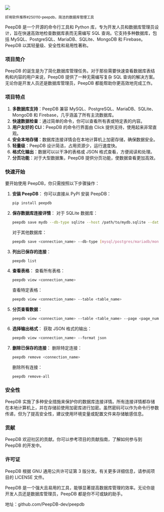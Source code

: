 <img src="/assets/image/250110-peepdb.png"/>

<small>好用软件推荐#250110-peepdb，简洁的数据库管理工具</small>

PeepDB 是一个开源的命令行工具和 Python 库，专为开发人员和数据库管理员设计，旨在快速高效地检查数据库表而无需编写 SQL 查询。它支持多种数据库，包括 MySQL、PostgreSQL、MariaDB、SQLite、MongoDB 和 Firebase。PeepDB 以其轻量级、安全性和易用性著称。

### 项目简介

PeepDB 的诞生是为了简化数据库管理任务。对于那些需要快速查看数据库表结构和内容的用户来说，PeepDB 提供了一种无需编写复杂 SQL 查询的解决方案。无论你是开发人员还是数据库管理员，PeepDB 都能帮助你更高效地完成工作。

### 项目特点

1. **多数据库支持**：PeepDB 兼容 MySQL、PostgreSQL、MariaDB、SQLite、MongoDB 和 Firebase，几乎涵盖了所有主流数据库。
2. **快速数据检查**：通过简单的命令，你可以查看所有表或特定表的内容。
3. **用户友好的 CLI**：PeepDB 的命令行界面由 Click 提供支持，使用起来非常直观。
4. **安全本地存储**：数据库连接详情会在本地计算机上加密存储，确保数据安全。
5. **轻量级**：PeepDB 设计简洁，占用资源少，运行速度快。
6. **格式化输出**：数据可以以干净的表格或 JSON 格式查看，方便阅读和处理。
7. **分页功能**：对于大型数据集，PeepDB 提供分页功能，使数据查看更加高效。

### 快速开始

要开始使用 PeepDB，你只需按照以下步骤操作：

1. **安装 PeepDB**：
   你可以直接从 PyPI 安装 PeepDB：
   ```bash
   pip install peepdb
   ```

2. **保存数据库连接详情**：
   对于 SQLite 数据库：
   ```bash
   peepdb save mydb --db-type sqlite --host /path/to/mydb.sqlite --database mydb
   ```
   对于其他数据库：
   ```bash
   peepdb save <connection_name> --db-type [mysql/postgres/mariadb/mongodb/firebase] --host <host> --user <user> --password <password> --database <database>
   ```

3. **列出已保存的连接**：
   ```bash
   peepdb list
   ```

4. **查看表格**：
   查看所有表格：
   ```bash
   peepdb view <connection_name>
   ```
   查看特定表格：
   ```bash
   peepdb view <connection_name> --table <table_name>
   ```

5. **分页查看数据**：
   ```bash
   peepdb view <connection_name> --table <table_name> --page <page_number> --page-size <rows_per_page>
   ```

6. **选择输出格式**：
   获取 JSON 格式的输出：
   ```bash
   peepdb view <connection_name> --format json
   ```

7. **删除已保存的连接**：
   删除特定连接：
   ```bash
   peepdb remove <connection_name>
   ```
   删除所有连接：
   ```bash
   peepdb remove-all
   ```

### 安全性

PeepDB 实施了多种安全措施来保护你的数据库连接详情。所有连接详情都存储在本地计算机上，并在存储前使用加密库进行加密。虽然密码可以作为命令行参数传递，但为了提高安全性，建议使用环境变量或配置文件来存储敏感信息。

### 贡献

PeepDB 欢迎社区的贡献。你可以参考项目的贡献指南，了解如何参与到 PeepDB 的开发中。

### 许可证

PeepDB 根据 GNU 通用公共许可证第 3 版分发。有关更多详细信息，请参阅项目的 LICENSE 文件。

PeepDB 是一个强大且易用的工具，能够显著提高数据库管理的效率。无论你是开发人员还是数据库管理员，PeepDB 都是你不可或缺的助手。

地址：github.com/PeepDB-dev/peepdb